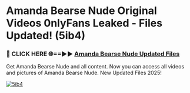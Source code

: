 # Amanda Bearse Nude Original Videos 0nlyFans Leaked - Files Updated! (5ib4)

<h3>🔴 CLICK HERE 🌐==►► <a href="https://tinyurl.com/5h6xmrr3" rel="nofollow">Amanda Bearse Nude Updated Files</a></h3>

Get Amanda Bearse Nude and all content. Now you can access all videos and pictures of Amanda Bearse Nude. New Updated Files 2025!

[![5ib4](https://i.imgur.com/KVD873Z.gif)](https://tinyurl.com/5h6xmrr3)
